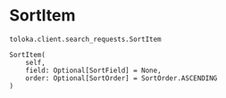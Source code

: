 # SortItem
`toloka.client.search_requests.SortItem`

```
SortItem(
    self,
    field: Optional[SortField] = None,
    order: Optional[SortOrder] = SortOrder.ASCENDING
)
```


